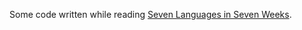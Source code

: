﻿Some code written while reading [Seven Languages in Seven Weeks](https://pragprog.com/book/btlang/seven-languages-in-seven-weeks).
